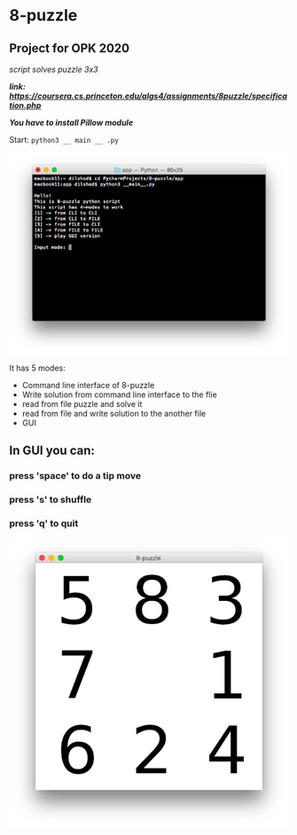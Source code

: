 # 8-puzzle

## Project for OPK 2020

*script solves puzzle 3x3*

***link: https://coursera.cs.princeton.edu/algs4/assignments/8puzzle/specification.php***

***You have to install Pillow module***

Start: ```python3 __ main __ .py```

![cli](https://github.com/DilshodN/8-puzzle/blob/master/cli_interface.PNG)

It has 5 modes:
* Command line interface of 8-puzzle
* Write solution from command line interface to the flie
* read from file puzzle and solve it
* read from file and write solution to the another file
* GUI

## In GUI you can:

### press 'space' to do a tip move
### press 's' to shuffle
### press 'q' to quit

![gui](https://github.com/DilshodN/8-puzzle/blob/master/gui.PNG)


